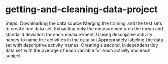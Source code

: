 # getting-and-cleaning-data-project

Steps:
 Downloading the data source
 Merging the training and the test sets to create one data set.
 Extracting only the measurements on the mean and standard deviation for each measurement.
 Useing descriptive activity names to name the activities in the data set
 Appropriately labeling the data set with descriptive activity names.
 Creating a second, independent tidy data set with the average of each variable for each activity and each subject.
